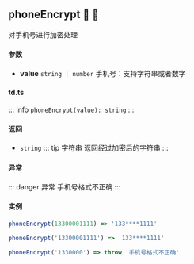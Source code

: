 ## phoneEncrypt :tada: :100: 
对手机号进行加密处理
#### 参数 
- **value** `string | number` 手机号：支持字符串或者数字
 
#### td.ts
::: info
`phoneEncrypt(value): string`
:::
#### 返回 
- `string` 
::: tip
字符串 返回经过加密后的字符串
:::
#### 异常 
::: danger
异常 手机号格式不正确
:::
#### 实例 
```ts
phoneEncrypt(13300001111) => '133****1111'
```
```ts
phoneEncrypt('13300001111') => '133****1111'
```
```ts
phoneEncrypt('1330000') => throw '手机号格式不正确'
```
